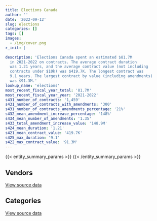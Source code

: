 ```yaml
---
title: Elections Canada
author: ''
date: '2022-09-12'
slug: elections
categories: []
tags: []
images:
  - /img/cover.png
r_init: |-
  
description: 'Elections Canada spent an estimated $81.7M
  in 2021-2022 on contracts. The average contract duration
  was 1.21 years, and the average contract value (not including
  contracts under $10k) was $419.7K. The longest contract was
  9.1 years. The largest contract by value (including amendments)
  was $91.3M.'
lookup_name: 'elections'
most_recent_fiscal_year_total: '81.7M'
most_recent_fiscal_year_year: '2021-2022'
s431_number_of_contracts: '1,459'
s431_number_of_contracts_with_amendments: '300'
s431_number_of_contracts_amendments_percentage: '21%'
s432_mean_amendment_increase_percentage: '148%'
s434_mean_number_of_amendments: '1.35'
s433_total_amendment_increase_value: '148.9M'
s424_mean_duration: '1.21'
s421_mean_contract_value: '419.7K'
s425_max_duration: '9.1'
s422_max_contract_value: '91.3M'
---
```


<script src="/rmarkdown-libs/htmlwidgets/htmlwidgets.js"></script>
<link href="/rmarkdown-libs/datatables-css/datatables-crosstalk.css" rel="stylesheet" />
<script src="/rmarkdown-libs/datatables-binding/datatables.js"></script>
<script src="/rmarkdown-libs/jquery/jquery-3.6.0.min.js"></script>
<link href="/rmarkdown-libs/dt-core-bootstrap/css/dataTables.bootstrap.min.css" rel="stylesheet" />
<link href="/rmarkdown-libs/dt-core-bootstrap/css/dataTables.bootstrap.extra.css" rel="stylesheet" />
<script src="/rmarkdown-libs/dt-core-bootstrap/js/jquery.dataTables.min.js"></script>
<script src="/rmarkdown-libs/dt-core-bootstrap/js/dataTables.bootstrap.min.js"></script>
<link href="/rmarkdown-libs/crosstalk/css/crosstalk.min.css" rel="stylesheet" />
<script src="/rmarkdown-libs/crosstalk/js/crosstalk.min.js"></script>
<script src="/rmarkdown-libs/htmlwidgets/htmlwidgets.js"></script>
<link href="/rmarkdown-libs/datatables-css/datatables-crosstalk.css" rel="stylesheet" />
<script src="/rmarkdown-libs/datatables-binding/datatables.js"></script>
<script src="/rmarkdown-libs/jquery/jquery-3.6.0.min.js"></script>
<link href="/rmarkdown-libs/dt-core-bootstrap/css/dataTables.bootstrap.min.css" rel="stylesheet" />
<link href="/rmarkdown-libs/dt-core-bootstrap/css/dataTables.bootstrap.extra.css" rel="stylesheet" />
<script src="/rmarkdown-libs/dt-core-bootstrap/js/jquery.dataTables.min.js"></script>
<script src="/rmarkdown-libs/dt-core-bootstrap/js/dataTables.bootstrap.min.js"></script>
<link href="/rmarkdown-libs/crosstalk/css/crosstalk.min.css" rel="stylesheet" />
<script src="/rmarkdown-libs/crosstalk/js/crosstalk.min.js"></script>

{{< entity_summary_params >}}
{{< /entity_summary_params >}}

## Vendors

<div id="htmlwidget-1" style="width:100%;height:auto;" class="datatables html-widget"></div>
<script type="application/json" data-for="htmlwidget-1">{"x":{"style":"bootstrap","filter":"none","vertical":false,"data":[["<a href=\"/vendors/2keys/\">2Keys<\/a>","<a href=\"/vendors/73719_newfoundland_labrador/\">73719 Newfoundland Labrador<\/a>","<a href=\"/vendors/acart_communications/\">Acart Communications<\/a>","<a href=\"/vendors/adrm_technology_consulting/\">ADRM Technology Consulting<\/a>","<a href=\"/vendors/advanced_business_interiors/\">Advanced Business Interiors<\/a>","<a href=\"/vendors/advanced_chippewa_technologies/\">Advanced Chippewa Technologies<\/a>","<a href=\"/vendors/aon_reed_stenhouse/\">Aon Reed Stenhouse<\/a>","<a href=\"/vendors/applied_electonics/\">Applied Electonics<\/a>","<a href=\"/vendors/artemp_personnel_services/\">Artemp Personnel Services<\/a>","<a href=\"/vendors/asokan_business_interiors/\">Asokan Business Interiors<\/a>","<a href=\"/vendors/banfield_seguin/\">Banfield Seguin<\/a>","<a href=\"/vendors/bell_canada/\">Bell Canada<\/a>","<a href=\"/vendors/blackberry/\">Blackberry<\/a>","<a href=\"/vendors/brookfield_asset_management/\">Brookfield Asset Management<\/a>","<a href=\"/vendors/calian/\">Calian<\/a>","<a href=\"/vendors/canada_post/\">Canada Post<\/a>","<a href=\"/vendors/canadian_corps_of_commissionaires/\">Canadian Corps of Commissionaires<\/a>","<a href=\"/vendors/canon/\">Canon<\/a>","<a href=\"/vendors/carahsoft_technology/\">Carahsoft Technology<\/a>","<a href=\"/vendors/cdw_canada/\">CDW Canada<\/a>","<a href=\"/vendors/ceridian/\">Ceridian<\/a>","<a href=\"/vendors/cision_canada/\">Cision Canada<\/a>","<a href=\"/vendors/cistel_technology/\">Cistel Technology<\/a>","<a href=\"/vendors/closereach/\">CloseReach<\/a>","<a href=\"/vendors/compugen/\">Compugen<\/a>","<a href=\"/vendors/contract_community/\">Contract Community<\/a>","<a href=\"/vendors/coradix_technology_consulting/\">Coradix Technology Consulting<\/a>","<a href=\"/vendors/cossette_communications/\">Cossette Communications<\/a>","<a href=\"/vendors/dalian_enterprises/\">Dalian Enterprises<\/a>","<a href=\"/vendors/data_communications_management/\">Data Communications Management<\/a>","<a href=\"/vendors/decisive_group/\">Decisive Group<\/a>","<a href=\"/vendors/deloitte/\">Deloitte<\/a>","<a href=\"/vendors/dhl_express_canada/\">DHL Express Canada<\/a>","<a href=\"/vendors/donna_cona/\">Donna Cona<\/a>","<a href=\"/vendors/ecole_de_langues_abce/\">Ecole De Langues Abce<\/a>","<a href=\"/vendors/ekos_research_associates/\">Ekos Research Associates<\/a>","<a href=\"/vendors/entrust/\">Entrust<\/a>","<a href=\"/vendors/environics_research_group/\">Environics Research Group<\/a>","<a href=\"/vendors/eperformance/\">Eperformance<\/a>","<a href=\"/vendors/esri/\">ESRI<\/a>","<a href=\"/vendors/excel_human_resources/\">Excel Human Resources<\/a>","<a href=\"/vendors/fast_forward_french/\">Fast Forward French<\/a>","<a href=\"/vendors/fast_track_staffing/\">Fast Track Staffing<\/a>","<a href=\"/vendors/felix_technology/\">Felix Technology<\/a>","<a href=\"/vendors/freebalance/\">FreeBalance<\/a>","<a href=\"/vendors/fujitsu/\">Fujitsu<\/a>","<a href=\"/vendors/gartner/\">Gartner<\/a>","<a href=\"/vendors/gc_strategies/\">GC Strategies<\/a>","<a href=\"/vendors/genesis_integration/\">Genesis Integration<\/a>","<a href=\"/vendors/gilmore_reproductions/\">Gilmore Reproductions<\/a>","<a href=\"/vendors/global_upholstery/\">Global Upholstery<\/a>","<a href=\"/vendors/groupe_onscope/\">Groupe Onscope<\/a>","<a href=\"/vendors/hewlett_packard/\">Hewlett Packard<\/a>","<a href=\"/vendors/hootsuite/\">Hootsuite<\/a>","<a href=\"/vendors/hypertec/\">Hypertec<\/a>","<a href=\"/vendors/ibiska_telecom/\">Ibiska Telecom<\/a>","<a href=\"/vendors/ibm_canada/\">IBM Canada<\/a>","<a href=\"/vendors/info_tech_research_group/\">Info Tech Research Group<\/a>","<a href=\"/vendors/insa/\">INSA<\/a>","<a href=\"/vendors/ipss/\">IPSS<\/a>","<a href=\"/vendors/iron_mountain/\">Iron Mountain<\/a>","<a href=\"/vendors/it_net_consultants/\">IT NET Consultants<\/a>","<a href=\"/vendors/leo_pisces_services_group/\">Leo Pisces Services Group<\/a>","<a href=\"/vendors/like_10/\">Like 10<\/a>","<a href=\"/vendors/linovati/\">Linovati<\/a>","<a href=\"/vendors/lowe_martin_company/\">Lowe Martin Company<\/a>","<a href=\"/vendors/lumina_it/\">Lumina IT<\/a>","<a href=\"/vendors/makwa_resourcing/\">Makwa Resourcing<\/a>","<a href=\"/vendors/maplesoft_consulting/\">Maplesoft Consulting<\/a>","<a href=\"/vendors/maximus_canada/\">Maximus Canada<\/a>","<a href=\"/vendors/maxsys_staffing_and_consulting/\">Maxsys Staffing and Consulting<\/a>","<a href=\"/vendors/media_q/\">Media Q<\/a>","<a href=\"/vendors/michael_wager_consulting/\">Michael Wager Consulting<\/a>","<a href=\"/vendors/microsoft_canada/\">Microsoft Canada<\/a>","<a href=\"/vendors/mindwire_systems/\">Mindwire Systems<\/a>","<a href=\"/vendors/modis_canada/\">Modis Canada<\/a>","<a href=\"/vendors/moore_canada/\">Moore Canada<\/a>","<a href=\"/vendors/morneau_shepell/\">Morneau Shepell<\/a>","<a href=\"/vendors/nattiq/\">NATTIQ<\/a>","<a href=\"/vendors/navpoint_consulting_group/\">Navpoint Consulting Group<\/a>","<a href=\"/vendors/nitam_solutions/\">Nitam Solutions<\/a>","<a href=\"/vendors/northern_micro/\">Northern Micro<\/a>","<a href=\"/vendors/openframe_technologies/\">OpenFrame Technologies<\/a>","<a href=\"/vendors/oproma/\">Oproma<\/a>","<a href=\"/vendors/oracle_canada/\">Oracle Canada<\/a>","<a href=\"/vendors/orangutech/\">Orangutech<\/a>","<a href=\"/vendors/pitney_bowes/\">Pitney Bowes<\/a>","<a href=\"/vendors/pleiad_canada/\">Pleiad Canada<\/a>","<a href=\"/vendors/postmedia_network/\">Postmedia Network<\/a>","<a href=\"/vendors/pricewaterhouse_coopers/\">Pricewaterhouse Coopers<\/a>","<a href=\"/vendors/procom_consultants/\">Procom Consultants<\/a>","<a href=\"/vendors/promaxis/\">Promaxis<\/a>","<a href=\"/vendors/prosci_canada/\">Prosci Canada<\/a>","<a href=\"/vendors/protak_consulting_group/\">Protak Consulting Group<\/a>","<a href=\"/vendors/purelogic/\">PureLogic<\/a>","<a href=\"/vendors/qmr/\">QMR<\/a>","<a href=\"/vendors/quantum_management_services/\">Quantum Management Services<\/a>","<a href=\"/vendors/quintet_consulting/\">Quintet Consulting<\/a>","<a href=\"/vendors/r_e_gilmore_investments/\">R E Gilmore Investments<\/a>","<a href=\"/vendors/randstad/\">Randstad<\/a>","<a href=\"/vendors/raymond_chabot_grant_thornton/\">Raymond Chabot Grant Thornton<\/a>","<a href=\"/vendors/rhea/\">RHEA<\/a>","<a href=\"/vendors/rogers/\">Rogers<\/a>","<a href=\"/vendors/samson_and_associates/\">Samson and Associates<\/a>","<a href=\"/vendors/sap/\">SAP<\/a>","<a href=\"/vendors/sas_institute/\">SAS Institute<\/a>","<a href=\"/vendors/sdl_international_canada/\">SDL International Canada<\/a>","<a href=\"/vendors/si_systems/\">SI Systems<\/a>","<a href=\"/vendors/sierra_systems_group/\">Sierra Systems Group<\/a>","<a href=\"/vendors/simplex_grinnell/\">Simplex Grinnell<\/a>","<a href=\"/vendors/softchoice/\">Softchoice<\/a>","<a href=\"/vendors/solotech/\">Solotech<\/a>","<a href=\"/vendors/st_joseph_print_group/\">St Joseph Print Group<\/a>","<a href=\"/vendors/super_channel_international/\">Super Channel International<\/a>","<a href=\"/vendors/supremex/\">SupremeX<\/a>","<a href=\"/vendors/synersolutions_technologies/\">SynerSolutions Technologies<\/a>","<a href=\"/vendors/teknion/\">Teknion<\/a>","<a href=\"/vendors/teksystems_canada/\">Teksystems Canada<\/a>","<a href=\"/vendors/teramach_technologies/\">Teramach Technologies<\/a>","<a href=\"/vendors/the_aim_group/\">The AIM Group<\/a>","<a href=\"/vendors/the_right_door_consulting/\">The Right Door Consulting<\/a>","<a href=\"/vendors/totem_offisource/\">Totem Offisource<\/a>","<a href=\"/vendors/toyota/\">Toyota<\/a>","<a href=\"/vendors/transcontinental_printing/\">Transcontinental Printing<\/a>","<a href=\"/vendors/transpolar_technology/\">Transpolar Technology<\/a>","<a href=\"/vendors/trm_technologies/\">TRM Technologies<\/a>","<a href=\"/vendors/tundra_technical_solutions/\">Tundra Technical Solutions<\/a>","<a href=\"/vendors/turtle_island_staffing/\">Turtle Island Staffing<\/a>","<a href=\"/vendors/veritaaq_technology_house/\">Veritaaq Technology House<\/a>","<a href=\"/vendors/workdynamics_technologies/\">WorkDynamics Technologies<\/a>"],[200675.57,null,1636826.55,144426.07,null,184371.1,76476.32,null,798114.57,null,null,1811949.88,40079.74,null,154062.56,83519.31,165993.14,232192.58,null,111977.56,1035272.79,23702.62,16344.96,130611.35,19890695.9,113655.91,1515528.45,6289137.75,221850.47,355583,null,12702.12,68778.28,457579.74,null,20876.79,11581.91,337880.37,null,182396.79,2232811.7,null,null,212544.51,108706.06,1237857.38,649958.36,null,13146.92,207623.94,null,null,29012,30075.85,null,null,25872610.44,79238.94,211203.95,18929.29,null,901470.87,432358.09,1396615.62,88800.11,778762.92,1155786.76,null,20437.88,464578.5,334875.34,8148.36,397062.94,1371341.06,312963.14,24671.11,null,28454.7,20296.21,240087.53,18252.28,909195.56,283775.19,10624.27,938634.76,1003068.66,2860.27,31120.61,20973.09,291084.49,922363.92,73584.65,null,261041.12,23478.74,68040.17,null,null,null,465057.8,2246888.16,14072.94,188891.94,590244.24,43917.6,543788.4,5634.39,855701.68,30947.67,null,478486.02,null,633060.26,338940.78,1756.62,5309.83,null,105964.41,346598.11,18347.74,null,35356.56,38446.52,93146.45,4548.16,114247.66,null,45792.93,484340.87,99501.77],[140198,67493.5,1229446.12,312297.86,93160.68,210729.74,206642.17,50725.82,205790.9,10721.42,null,4555866.29,68972.17,46679.86,259847.44,482943.94,515698.3,269100.81,42514.29,61814.88,1038109.15,30439.15,null,253358.78,19945190.96,50949.2,2389032.18,6306368.26,476768.45,473254.11,null,12354.12,493466.86,417217.53,11375,49057.32,27326.43,null,null,344481.4,4032236.18,7391.89,224632.41,318852.71,127307.89,1277810.83,684916.56,null,null,353391.73,51942.73,28743.75,46173.99,16666.24,40821.88,2107866.84,25982559.43,13671,58737.06,23550.78,null,345779.28,259486.86,1400441.97,null,1061930.59,1254002.52,826778.05,20953.12,12712130.96,325617.96,8178.1,null,2942297.8,486417.51,24205.35,241842.6,null,null,145831.04,null,102194.23,167879.18,null,1059979.31,140110.83,6829.58,null,21577.13,291881.98,694308.89,16211.48,33542.81,285609.67,6449.27,101048.35,385427.21,108345.43,null,602469.32,2253044.02,68249.16,188112.92,538258.35,51255.54,423426.84,17034.08,1604330.06,31349.67,48743.65,266948.21,10304.06,807545.13,14438.89,107340.83,6392.75,77699.61,299550.52,419987.89,null,null,763.39,null,93401.64,32948.91,197493.04,194754.88,null,240997.74,48030.19],[null,null,923764.16,502882.51,null,26938.99,117824.23,null,154780.03,null,null,4557877.8,88596.4,null,null,102278.74,63236.25,245922,80007.21,127506.24,1035272.79,17636,null,227352.81,19890695.9,null,4104451.05,null,254384.03,166678.53,null,null,146048.49,24834.6,null,10186.77,28515.6,75294.05,229950,353924.9,2843386.37,29687.55,null,25086.97,120065.38,464812.43,437863.79,null,null,660470.9,null,117462.44,46047.83,16125.19,null,223438.83,25680369.77,null,115982.89,29078.6,14946.75,null,258777.87,null,null,1029782.98,360754.34,771054.73,null,7378299.85,54269.66,14746.51,null,1921461.03,227605.89,26138.91,null,null,null,null,null,2175145.55,null,null,3333245.85,96966.05,45135.11,null,22436.56,291084.49,279766.59,null,null,129842.8,null,92924.5,264442.5,27914.32,153950.42,358165.45,1639403.89,null,187598.95,170083.01,45708.65,93465.06,5745.94,4087884.06,32363.11,163436.25,113134.01,null,1003680.93,607999.01,1250982.98,6375.29,52375.3,39091.5,316857.59,89324.91,39999.8,110503.19,null,null,null,null,234605.71,null,196533.08,null],[null,null,null,221819.41,null,13533.7,94879.52,null,null,null,187294.27,4542641.23,197716.83,null,null,408332.38,74186.73,208806.2,null,80116.66,526009.75,5846.46,null,227352.81,13296793.97,null,3293652.78,null,254384.03,137570.27,15147.77,null,246993.76,null,null,null,26620.24,149292.09,null,466260.32,1530422.28,null,null,49945.03,79661.24,937307.7,354089.55,23799.86,null,367447.73,null,141231.31,26997.9,16125.19,23684.85,223438.83,25434686.42,null,61933.92,37333.71,null,null,258777.87,12051.79,null,325096.79,63689.34,657440.97,null,1687033.77,null,7658.01,null,1999220.93,null,26138.91,null,null,null,null,null,1278433.6,null,null,1286581.64,64850.63,4143.64,null,15026.13,null,null,null,null,81653.72,13851.52,56282.14,0,null,308746.72,179573.36,1614396.83,null,78637.37,null,26713.57,null,5777.52,null,25453.07,8453.1,36289.66,null,742038.71,null,496412.46,1065.46,null,null,322295.36,103833.09,null,10134.74,null,null,null,null,234605.71,null,253479.07,null]],"container":"<table class=\"table table-striped table-hover row-border order-column display\">\n  <thead>\n    <tr>\n      <th>Vendor<\/th>\n      <th>2018-2019<\/th>\n      <th>2019-2020<\/th>\n      <th>2020-2021<\/th>\n      <th>2021-2022<\/th>\n    <\/tr>\n  <\/thead>\n<\/table>","options":{"order":[[4,"desc"]],"pageLength":10,"autoWidth":true,"columnDefs":[{"targets":1,"render":"function(data, type, row, meta) {\n    return type !== 'display' ? data : DTWidget.formatCurrency(data, \"$\", 2, 3, \",\", \".\", true, null);\n  }"},{"targets":2,"render":"function(data, type, row, meta) {\n    return type !== 'display' ? data : DTWidget.formatCurrency(data, \"$\", 2, 3, \",\", \".\", true, null);\n  }"},{"targets":3,"render":"function(data, type, row, meta) {\n    return type !== 'display' ? data : DTWidget.formatCurrency(data, \"$\", 2, 3, \",\", \".\", true, null);\n  }"},{"targets":4,"render":"function(data, type, row, meta) {\n    return type !== 'display' ? data : DTWidget.formatCurrency(data, \"$\", 2, 3, \",\", \".\", true, null);\n  }"},{"width":"16%","targets":[1,2,3,4]},{"className":"dt-right","targets":[1,2,3,4]}],"orderClasses":false}},"evals":["options.columnDefs.0.render","options.columnDefs.1.render","options.columnDefs.2.render","options.columnDefs.3.render"],"jsHooks":[]}</script>
<p class="text-right">
<a href="https://github.com/GoC-Spending/contracts-data/tree/main/data/out/departments/elections/summary_by_fiscal_year_by_vendor.csv" class="source-data-link btn btn-link">View source data</a>
</p>

## Categories

<div id="htmlwidget-2" style="width:100%;height:auto;" class="datatables html-widget"></div>
<script type="application/json" data-for="htmlwidget-2">{"x":{"style":"bootstrap","filter":"none","vertical":false,"data":[["<a href=\"/categories/facilities_and_construction/\">Facilities and construction<\/a>","<a href=\"/categories/office_management/\">Office management<\/a>","<a href=\"/categories/professional_services/\">Professional services<\/a>","<a href=\"/categories/information_technology/\">Information technology<\/a>","<a href=\"/categories/medical/\">Medical<\/a>","<a href=\"/categories/transportation_and_logistics/\">Transportation and logistics<\/a>","<a href=\"/categories/industrial_products_and_services/\">Industrial products and services<\/a>","<a href=\"/categories/security_and_protection/\">Security and protection<\/a>","<a href=\"/categories/human_capital/\">Human capital<\/a>"],[702950.56,4524114.34,20935610.55,72645171.58,null,244647.77,1170191.83,143474.41,1492758.23],[1035444.88,8487444.94,37059732.71,80824291.61,null,2156468.26,1227987.74,526459.96,1125772.13],[null,11454080.99,20070286.4,77702949.31,56936.65,389795.49,1426484.75,102668.43,666914.45],[null,4490958.32,9692688.17,61374842.05,3830699.54,1407961.87,666289.39,73796.89,152918.77]],"container":"<table class=\"table table-striped table-hover row-border order-column display\">\n  <thead>\n    <tr>\n      <th>Category<\/th>\n      <th>2018-2019<\/th>\n      <th>2019-2020<\/th>\n      <th>2020-2021<\/th>\n      <th>2021-2022<\/th>\n    <\/tr>\n  <\/thead>\n<\/table>","options":{"order":[[4,"desc"]],"dom":"t","pageLength":30,"autoWidth":true,"columnDefs":[{"targets":1,"render":"function(data, type, row, meta) {\n    return type !== 'display' ? data : DTWidget.formatCurrency(data, \"$\", 2, 3, \",\", \".\", true, null);\n  }"},{"targets":2,"render":"function(data, type, row, meta) {\n    return type !== 'display' ? data : DTWidget.formatCurrency(data, \"$\", 2, 3, \",\", \".\", true, null);\n  }"},{"targets":3,"render":"function(data, type, row, meta) {\n    return type !== 'display' ? data : DTWidget.formatCurrency(data, \"$\", 2, 3, \",\", \".\", true, null);\n  }"},{"targets":4,"render":"function(data, type, row, meta) {\n    return type !== 'display' ? data : DTWidget.formatCurrency(data, \"$\", 2, 3, \",\", \".\", true, null);\n  }"},{"width":"16%","targets":[1,2,3,4]},{"className":"dt-right","targets":[1,2,3,4]}],"orderClasses":false,"lengthMenu":[10,25,30,50,100]}},"evals":["options.columnDefs.0.render","options.columnDefs.1.render","options.columnDefs.2.render","options.columnDefs.3.render"],"jsHooks":[]}</script>
<p class="text-right">
<a href="https://github.com/GoC-Spending/contracts-data/tree/main/data/out/departments/elections/summary_by_fiscal_year_by_category.csv" class="source-data-link btn btn-link">View source data</a>
</p>
